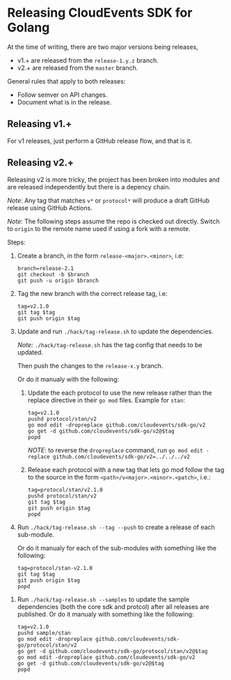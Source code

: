 # Releasing CloudEvents SDK for Golang

At the time of writing, there are two major versions being releases,

- v1.+ are released from the `release-1.y.z` branch.
- v2.+ are released from the `master` branch.

General rules that apply to both releases:

- Follow semver on API changes.
- Document what is in the release.

## Releasing v1.+

For v1 releases, just perform a GitHub release flow, and that is it.

## Releasing v2.+

Releasing v2 is more tricky, the project has been broken into modules and are
released independently but there is a depency chain.

_Note_: Any tag that matches `v*` or `protocol*` will produce a draft GitHub
release using GitHub Actions.

_Note_: The following steps assume the repo is checked out directly. Switch to
`origin` to the remote name used if using a fork with a remote.

Steps:

1. Create a branch, in the form `release-<major>.<minor>`, i.e:

   ```shell
   branch=release-2.1
   git checkout -b $branch
   git push -u origin $branch
   ```

1. Tag the new branch with the correct release tag, i.e:

   ```shell
   tag=v2.1.0
   git tag $tag
   git push origin $tag
   ```

1. Update and run `./hack/tag-release.sh` to update the dependencies.

   _Note:_ `./hack/tag-release.sh` has the tag config that needs to be updated.

   Then push the changes to the `release-x.y` branch.

   Or do it manualy with the following:

   1. Update the each protocol to use the new release rather than the replace
      directive in their `go mod` files. Example for `stan`:

      ```shell
      tag=v2.1.0
      pushd protocol/stan/v2
      go mod edit -dropreplace github.com/cloudevents/sdk-go/v2
      go get -d github.com/cloudevents/sdk-go/v2@$tag
      popd
      ```

      _NOTE_: to reverse the `dropreplace` command, run
      `go mod edit -replace github.com/cloudevents/sdk-go/v2=../../../v2`

   1. Release each protocol with a new tag that lets go mod follow the tag to
      the source in the form `<path>/v<major>.<minor>.<patch>`, i.e.:

      ```shell
      tag=protocol/stan/v2.1.0
      pushd protocol/stan/v2
      git tag $tag
      git push origin $tag
      popd
      ```

1. Run `./hack/tag-release.sh --tag --push` to create a release of each
   sub-module.
   
   Or do it manualy for each of the sub-modules with something like
   the following:

   ```shell
   tag=protocol/stan-v2.1.0
   git tag $tag
   git push origin $tag
   popd
   ```

1) Run `./hack/tag-release.sh --samples` to update the sample dependencies (both
   the core sdk and protcol) after all releases are published. Or do it manualy
   with something like the following:

   ```shell
   tag=v2.1.0
   pushd sample/stan
   go mod edit -dropreplace github.com/cloudevents/sdk-go/protocol/stan/v2
   go get -d github.com/cloudevents/sdk-go/protocol/stan/v2@$tag
   go mod edit -dropreplace github.com/cloudevents/sdk-go/v2
   go get -d github.com/cloudevents/sdk-go/v2@$tag
   popd
   ```
